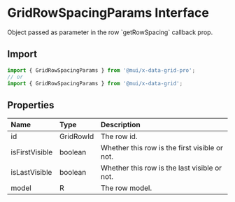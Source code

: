 # GridRowSpacingParams Interface

<p class="description">Object passed as parameter in the row `getRowSpacing` callback prop.</p>

## Import

```js
import { GridRowSpacingParams } from '@mui/x-data-grid-pro';
// or
import { GridRowSpacingParams } from '@mui/x-data-grid';
```

## Properties

| Name                                          | Type                                     | Description                                   |
| :-------------------------------------------- | :--------------------------------------- | :-------------------------------------------- |
| <span class="prop-name">id</span>             | <span class="prop-type">GridRowId</span> | The row id.                                   |
| <span class="prop-name">isFirstVisible</span> | <span class="prop-type">boolean</span>   | Whether this row is the first visible or not. |
| <span class="prop-name">isLastVisible</span>  | <span class="prop-type">boolean</span>   | Whether this row is the last visible or not.  |
| <span class="prop-name">model</span>          | <span class="prop-type">R</span>         | The row model.                                |
